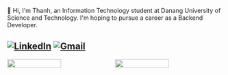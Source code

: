 
👋 Hi, I'm Thanh, an Information Technology student at Danang University of Science and Technology. I'm hoping to pursue a career as a Backend Developer.

## [![LinkedIn](https://img.shields.io/badge/LinkedIn-%230077B5.svg?style=for-the-badge&logo=linkedin&logoColor=white)](https://www.linkedin.com/in/v%C4%83n-c%C3%B4ng-ch%C3%AD-thanh-03b394310/) [![Gmail](https://img.shields.io/badge/Gmail-D14836?style=for-the-badge&logo=gmail&logoColor=white)](mailto:vancongchithanh2004@gmail.com)


<div style="display: flex; flex-wrap: nowrap;">
  <img src="https://github-readme-stats.vercel.app/api?username=VanCongChiThanh&theme=vue-dark&show_icons=true&hide_border=true&count_private=true" style="width: 50%;">
  <img src="https://github-readme-stats.vercel.app/api/top-langs/?username=VanCongChiThanh&theme=vue-dark&show_icons=true&hide_border=true&layout=compact" style="width: 50%;">
</div>

